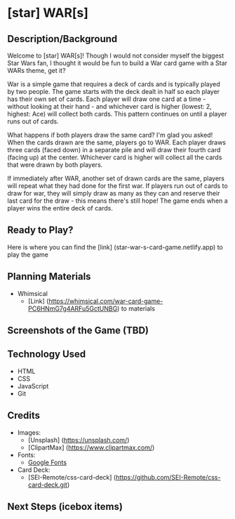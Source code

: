 # [star] WAR[s]

## Description/Background
Welcome to [star] WAR[s]! Though I would not consider myself the biggest Star Wars fan, I thought it would be fun to build a War card game with a Star WARs theme, get it? 

War is a simple game that requires a deck of cards and is typically played by two people. The game starts with the deck dealt in half so each player has their own set of cards. Each player will draw one card at a time - without looking at their hand - and whichever card is higher (lowest: 2, highest: Ace) will collect both cards. This pattern continues on until a player runs out of cards.

What happens if both players draw the same card? I'm glad you asked! When the cards drawn are the same, players go to WAR. Each player draws three cards (faced down) in a separate pile and will draw their fourth card (facing up) at the center. Whichever card is higher will collect all the cards that were drawn by both players. 

If immediately after WAR, another set of drawn cards are the same, players will repeat what they had done for the first war. If players run out of cards to draw for war, they will simply draw as many as they can and reserve their last card for the draw - this means there's still hope! The game ends when a player wins the entire deck of cards.

## Ready to Play?
Here is where you can find the [link] (star-war-s-card-game.netlify.app) to play the game

## Planning Materials
- Whimsical
  - [Link] (https://whimsical.com/war-card-game-PC6HNmG7g4ARFu5GctUNBG) to materials

## Screenshots of the Game (TBD)

## Technology Used
- HTML
- CSS
- JavaScript
- Git

## Credits
- Images:
  - [Unsplash] (https://unsplash.com/)
  - [ClipartMax] (https://www.clipartmax.com/)
- Fonts:
  - [Google Fonts](https://fonts.google.com/)
- Card Deck:
  - [SEI-Remote/css-card-deck] (https://github.com/SEI-Remote/css-card-deck.git)

## Next Steps (icebox items)